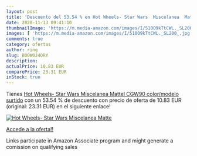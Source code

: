 ```yaml
---
layout: post
title: 'Descuento del 53.54 % en Hot Wheels- Star Wars  Miscelanea  Matte'
date: 2020-11-13 09:41:10
thumbnailImage: 'https://m.media-amazon.com/images/I/510O9kTtCWL._SL200_.jpg'
images: [ 'https://m.media-amazon.com/images/I/510O9kTtCWL._SL200_.jpg' ]
comments: true
category: ofertas
author: ring
slug: B00W0J4ORY
description:
actualPrice: 10.83 EUR
comparePrice: 23.31 EUR
inStock: true
---
```


Tienes [Hot Wheels- Star Wars  Miscelanea  Mattel CGW90    color/modelo surtido](https://www.amazon.es/dp/B00W0J4ORY/?tag=tolees-21) con un 53.54 % de descuento con precio de oferta de 10.83 EUR (original: 23.31 EUR) en el siguiente enlace!

[![Hot Wheels- Star Wars  Miscelanea  Matte](https://m.media-amazon.com/images/I/510O9kTtCWL._SL200_.jpg)](https://www.amazon.es/dp/B00W0J4ORY/?tag=tolees-21)

[Accede a la oferta!!](https://www.amazon.es/dp/B00W0J4ORY/?tag=tolees-21)

Links participate in Amazon Associate program and might generate a comission on qualifying sales


